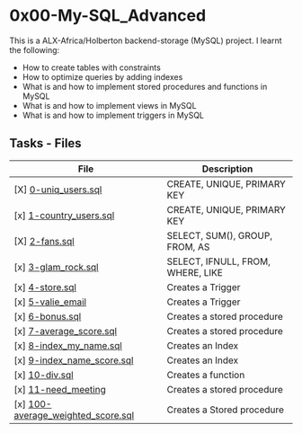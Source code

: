 # 0x00-My-SQL_Advanced
This is a ALX-Africa/Holberton backend-storage (MySQL) project. I learnt the following:
- How to create tables with constraints
- How to optimize queries by adding indexes
- What is and how to implement stored procedures and functions in MySQL
- What is and how to implement views in MySQL
- What is and how to implement triggers in MySQL


## Tasks - Files
| File 								| Description					|
|---------------------------------------------------------------|-----------------------------------------------|
| [X] [0-uniq_users.sql](./0-uniq_users.sql)			| CREATE, UNIQUE, PRIMARY KEY			| 
| [x] [1-country_users.sql](1-country_users.sql)		| CREATE, UNIQUE, PRIMARY KEY			|
| [X] [2-fans.sql](./2-fans.sql)				| SELECT, SUM(), GROUP, FROM, AS		|
| [x] [3-glam_rock.sql](./3-glam_rock.sql)			| SELECT, IFNULL, FROM, WHERE, LIKE		|
| [x] [4-store.sql](./4-store.sql)				| Creates a Trigger		|
| [x] [5-valie_email](./5-valid_email) 				| Creates a Trigger		|
| [x] [6-bonus.sql](./6-bonus.sql)				| Creates a stored procedure	|
| [x] [7-average_score.sql](./7-average_score.sql)		| Creates a stored procedure	|
| [x] [8-index_my_name.sql](./8-index_my_name.sql)		| Creates an Index		|
| [x] [9-index_name_score.sql](./9-index_name_score.sql)	| Creates an Index		|
| [x] [10-div.sql](./10.div.sql)				| Creates a function		|
| [x] [11-need_meeting](./11-need_meeting.sql) 			| Creates a stored procedure	|
| [x] [100-average_weighted_score.sql](./101-average_weighted_score.sql) | Creates a Stored procedure		|	| [x] [101-average_weighted_score.sql](./101-average_weighted_score.sql) | Creates a stored procedure		|
